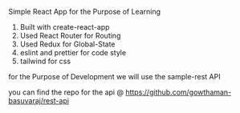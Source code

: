 Simple React App for the Purpose of Learning

1) Built with create-react-app
2) Used React Router for Routing
3) Used Redux for Global-State
4) eslint and prettier for code style
5) tailwind for css

for the Purpose of Development we will use the sample-rest API

you can find the repo for the api @ https://github.com/gowthaman-basuvaraj/rest-api